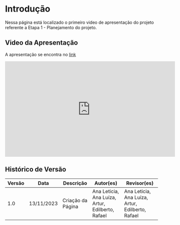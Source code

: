 # Introdução

Nessa página está localizado o primeiro video de apresentação do projeto referente a Etapa 1 - Planejamento do projeto.

## Video da Apresentação

A apresentação se encontra no [link](https://youtu.be/0HGdqEAP50Y)

<iframe width="560" height="315" src="https://www.youtube.com/embed/0HGdqEAP50Y?si=txn3ILJfrHOGFpkw" title="YouTube video player" frameborder="0" allow="accelerometer; autoplay; clipboard-write; encrypted-media; gyroscope; picture-in-picture; web-share" allowfullscreen></iframe>

## Histórico de Versão

| Versão | Data       | Descrição          | Autor(es) | Revisor(es) |
| ------- | ---------- | -------------------- | --------- | ----------- |
| 1.0     | 13/11/2023 | Criação da Página | Ana Leticia, Ana Luíza, Artur, Edilberto, Rafael     | Ana Leticia, Ana Luíza, Artur, Edilberto, Rafael      |